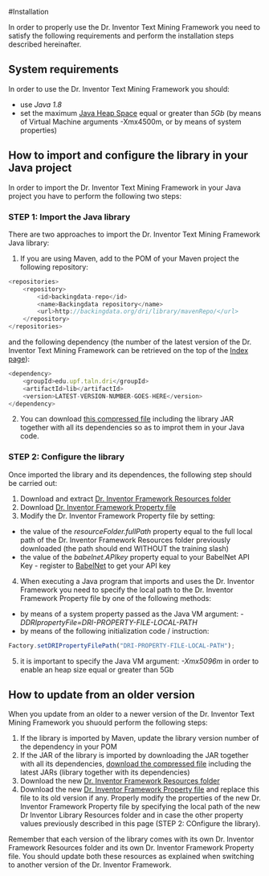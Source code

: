 #Installation

In order to properly use the Dr. Inventor Text Mining Framework you need to satisfy the following requirements and perform the installation steps described hereinafter.

## System requirements
In order to use the Dr. Inventor Text Mining Framework you should:

*  use *Java 1.8*
*  set the maximum [Java Heap Space](https://www.mkyong.com/Java/find-out-your-Java-heap-memory-size/) equal or greater than *5Gb* (by means of Virtual Machine arguments -Xmx4500m, or by means of system properties)


## How to import and configure the library in your Java project

In order to import the Dr. Inventor Text Mining Framework in your Java project you have to perform the following two steps:

### STEP 1: Import the Java library
There are two approaches to import the Dr. Inventor Text Mining Framework Java library:
1. If you are using Maven, add to the POM of your Maven project the following repository:

```javascript
<repositories>
	<repository>
		<id>backingdata-repo</id>
		<name>Backingdata repository</name>
		<url>http://backingdata.org/dri/library/mavenRepo/</url>
	</repository>
</repositories>
```
and the following dependency (the number of the latest version of the Dr. Inventor Text Mining Framework can be retrieved on the top of the [Index page](Index)):

```javascript
<dependency>
	<groupId>edu.upf.taln.dri</groupId>
	<artifactId>lib</artifactId>
	<version>LATEST-VERSION-NUMBER-GOES-HERE</version>
</dependency>
```

2. You can download [this compressed file](http://backingdata.org/dri/library/latest/jarWithDeps.html) including the library JAR together with all its dependencies so as to improt them in your Java code.

### STEP 2: Configure the library
Once imported the library and its dependences, the following step should be carried out:
1.  Download and extract [Dr. Inventor Framework Resources folder](http://backingdata.org/dri/library/latest/resourceFolder.html)
2.  Download [Dr. Inventor Framework Property file](http://backingdata.org/dri/library/latest/configurationFile.html)
3.  Modify the Dr. Inventor Framework Property file by setting:
   -  the value of the _resourceFolder.fullPath_ property equal to the full local path of the Dr. Inventor Framework Resources folder previously downloaded (the path should end WITHOUT the training slash)
   -  the value of the _babelnet.APIkey_ property equal to your BabelNet API Key - register to [BabelNet](http://babelnet.org/) to get your API key
4.  When executing a Java program that imports and uses the Dr. Inventor Framework you need to specify the local path to the Dr. Inventor Framework Property file by one of the following methods:
   -  by means of a system property passed as the Java VM argument: _-DDRIpropertyFile=DRI-PROPERTY-FILE-LOCAL-PATH_
   -  by means of the following initialization code / instruction: 

```javascript
Factory.setDRIPropertyFilePath("DRI-PROPERTY-FILE-LOCAL-PATH");
```

5. it is important to specify the Java VM argument: _-Xmx5096m_ in order to enable an heap size equal or greater than 5Gb
 

## How to update from an older version
When you update from an older to a newer version of the Dr. Inventor Text Mining Framework you shuould perform the following steps:
1.  If the library is imported by Maven, update the library version number of the dependency in your POM
2.  If the JAR of the library is imported by downloading the JAR together with all its dependencies, [download the compressed file](http://backingdata.org/dri/library/latest/jarWithDeps.html) including the latest JARs (library together with its dependencies)
3.  Download the new [Dr. Inventor Framework Resources folder](http://backingdata.org/dri/library/latest/resourceFolder.html)
4.  Download the new [Dr. Inventor Framework Property file](http://backingdata.org/dri/library/latest/configurationFile.html) and replace this file to its old version if any. Properly modify the properties of the new Dr. Inventor Framework Property file by specifying the local path of the new Dr Inventor Library Resources folder and in case the other property values previously described in this page (STEP 2: COnfigure the library).

Remember that each version of the library comes with its own Dr. Inventor Framework Resources folder and its own Dr. Inventor Framework Property file. You should update both these resources as explained when switching to another version of the Dr. Inventor Framework.
